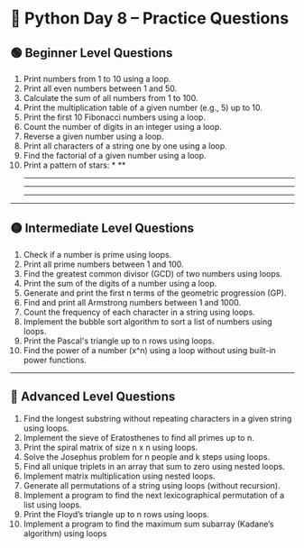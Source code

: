 
# 🐍 Python Day 8 – Practice Questions

## 🟢 Beginner Level Questions


1. Print numbers from 1 to 10 using a loop.
2. Print all even numbers between 1 and 50.
3. Calculate the sum of all numbers from 1 to 100.
4. Print the multiplication table of a given number (e.g., 5) up to 10.
5. Print the first 10 Fibonacci numbers using a loop.
6. Count the number of digits in an integer using a loop.
7. Reverse a given number using a loop.
8. Print all characters of a string one by one using a loop.
9. Find the factorial of a given number using a loop.
10. Print a pattern of stars:
    *
    **
    ***
    ****
    *****

---

## 🟡 Intermediate Level Questions

1. Check if a number is prime using loops.
2. Print all prime numbers between 1 and 100.
3. Find the greatest common divisor (GCD) of two numbers using loops.
4. Print the sum of the digits of a number using a loop.
5. Generate and print the first n terms of the geometric progression (GP).
6. Find and print all Armstrong numbers between 1 and 1000.
7. Count the frequency of each character in a string using loops.
8. Implement the bubble sort algorithm to sort a list of numbers using loops.
9. Print the Pascal's triangle up to n rows using loops.
10. Find the power of a number (x^n) using a loop without using built-in power functions.

---

## 🔴 Advanced Level Questions

1. Find the longest substring without repeating characters in a given string using loops.
2. Implement the sieve of Eratosthenes to find all primes up to n.
3. Print the spiral matrix of size n x n using loops.
4. Solve the Josephus problem for n people and k steps using loops.
5. Find all unique triplets in an array that sum to zero using nested loops.
6. Implement matrix multiplication using nested loops.
7. Generate all permutations of a string using loops (without recursion).
8. Implement a program to find the next lexicographical permutation of a list using loops.
9. Print the Floyd’s triangle up to n rows using loops.
10. Implement a program to find the maximum sum subarray (Kadane’s algorithm) using loops
